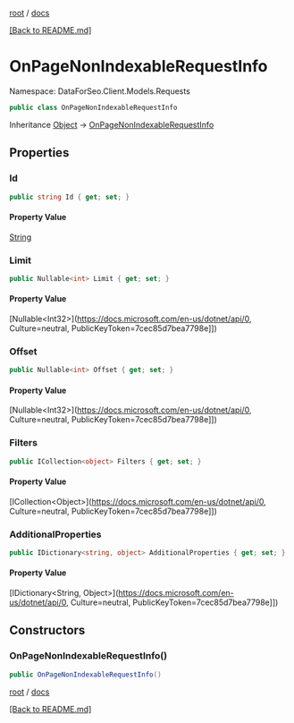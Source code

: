 [root](./../ "root") / [docs](./ "docs")

[[Back to README.md]](./../README.md "[Back to README.md]")

# OnPageNonIndexableRequestInfo

Namespace: DataForSeo.Client.Models.Requests

```csharp
public class OnPageNonIndexableRequestInfo
```

Inheritance [Object](https://docs.microsoft.com/en-us/dotnet/api/Object) → [OnPageNonIndexableRequestInfo](./OnPageNonIndexableRequestInfo.md)

## Properties

### **Id**

```csharp
public string Id { get; set; }
```

#### Property Value

[String](https://docs.microsoft.com/en-us/dotnet/api/String)<br>

### **Limit**

```csharp
public Nullable<int> Limit { get; set; }
```

#### Property Value

[Nullable&lt;Int32&gt;](https://docs.microsoft.com/en-us/dotnet/api/0, Culture=neutral, PublicKeyToken=7cec85d7bea7798e]])<br>

### **Offset**

```csharp
public Nullable<int> Offset { get; set; }
```

#### Property Value

[Nullable&lt;Int32&gt;](https://docs.microsoft.com/en-us/dotnet/api/0, Culture=neutral, PublicKeyToken=7cec85d7bea7798e]])<br>

### **Filters**

```csharp
public ICollection<object> Filters { get; set; }
```

#### Property Value

[ICollection&lt;Object&gt;](https://docs.microsoft.com/en-us/dotnet/api/0, Culture=neutral, PublicKeyToken=7cec85d7bea7798e]])<br>

### **AdditionalProperties**

```csharp
public IDictionary<string, object> AdditionalProperties { get; set; }
```

#### Property Value

[IDictionary&lt;String, Object&gt;](https://docs.microsoft.com/en-us/dotnet/api/0, Culture=neutral, PublicKeyToken=7cec85d7bea7798e]])<br>

## Constructors

### **OnPageNonIndexableRequestInfo()**

```csharp
public OnPageNonIndexableRequestInfo()
```

[root](./../ "root") / [docs](./ "docs")

[[Back to README.md]](./../README.md "[Back to README.md]")